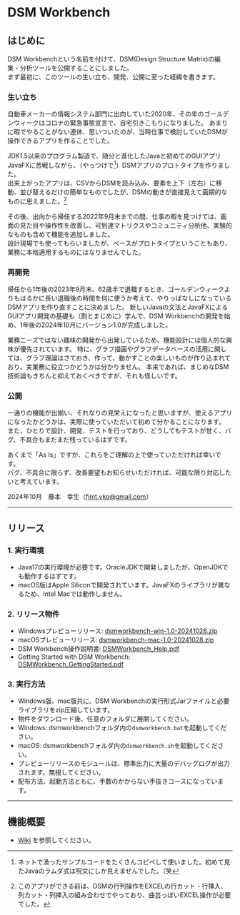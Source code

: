 # DSM Workbench
## はじめに
DSM Workbenchという名前を付けて、DSM(Design Structure Matrix)の編集・分析ツールを公開することにしました。<br>
まず最初に、このツールの生い立ち、開発、公開に至った経緯を書きます。

### 生い立ち
自動車メーカーの情報システム部門に出向していた2020年、その年のゴールデンウィークはコロナの緊急事態宣言で、自宅引きこもりになりました。
あまりに暇でやることがない連休、思いついたのが、当時仕事で検討していたDSMが操作できるアプリを作ることでした。

JDK1.5以来のプログラム製造で、随分と進化したJavaと初めてのGUIアプリJavaFXに苦戦しながら、（やっつけで[^1]）DSMアプリのプロトタイプを作りました。<br>
出来上がったアプリは、CSVからDSMを読み込み、要素を上下（左右）に移動、並び替えるだけの簡単なものでしたが、DSMの動きが直接見えて画期的なものに思えました。[^2]

[^1]: ネットで漁ったサンプルコードをたくさんコピペして使いました。初めて見たJavaのラムダ式は呪文にしか見えませんでした。（笑
[^2]: このアプリができる前は、DSMの行列操作をEXCELの行カット・行挿入、列カット・列挿入の組み合わせでやっており、曲芸っぽいEXCEL操作が必要でした。

その後、出向から帰任する2022年9月末までの間、仕事の暇を見つけては、画面の見た目や操作性を改善し、可到達マトリクスやコミュニティ分析他、実験的なものも含めて機能を追加しました。<br>
設計現場でも使ってもらいましたが、ベースがプロトタイプということもあり、業務に本格適用するものにはなりませんでした。

### 再開発
帰任から1年後の2023年9月末、62歳半で退職するとき、ゴールデンウィークよりもはるかに長い退職後の時間を何に使うか考えて、やりっぱなしになっているDSMアプリを作り直すことに決めました。
新しいJavaの文法とJavaFXによるGUIアプリ開発の基礎も（割とまじめに）学んで、DSM Workbenchの開発を始め、1年後の2024年10月にバージョン1.0が完成しました。

業務ニーズではない趣味の開発から出発しているため、機能設計には個人的な興味が優先されています。
特に、グラフ描画やグラフデータベースの活用に関しては、グラフ理論はさておき、作って、動かすことの楽しいものが作り込まれており、実業務に役立つかどうかは分かりません。
本来であれば、まじめなDSM技術論もきちんと抑えておくべきですが、それも怪しいです。

### 公開
一通りの機能が出揃い、それなりの見栄えになったと思いますが、使えるアプリになったかどうかは、実際に使っていただいて初めて分かることになります。
また、ひとりで設計、開発、テストを行っており、どうしてもテストが甘く、バグ、不具合もまだまだ残っているはずです。

あくまで「As Is」ですが、これらをご理解の上で使っていただければ幸いです。<br>
バグ、不具合に限らず、改善要望もお知らせいただければ、可能な限り対応したいと考えています。

2024年10月　藤本　幸生（fjmt.yko@gmail.com）

----------
## リリース
### 1. 実行環境
  - Java17の実行環境が必要です。OracleJDKで開発しましたが、OpenJDKでも動作するはずです。
  - macOS版はApple Siliconで開発されています。JavaFXのライブラリが異なるため、Intel Macでは動作しません。

### 2. リリース物件
  - Windowsプレビューリリース: [dsmworkbench-win-1.0-20241028.zip](https://github.com/fujimoto-yukio/dsm/blob/main/release/dsmworkbench-win-1.0-20241028.zip)
  - macOSプレビューリリース: [dsmworkbench-mac-1.0-20241028.zip](https://github.com/fujimoto-yukio/dsm/blob/main/release/dsmworkbench-mac-1.0-20241028.zip)
  - DSM Workbench操作説明書: [DSMWorkbench_Help.pdf](https://github.com/fujimoto-yukio/dsm/blob/main/release/DSMWorkbench_Help.pdf)
  - Getting Started with DSM Workbench: [DSMWorkbench_GettingStarted.pdf](https://github.com/fujimoto-yukio/dsm/blob/main/release/DSMWorkbench_GettingStarted.pdf)

### 3. 実行方法
  - Windows版、mac版共に、DSM Workbenchの実行形式Jarファイルと必要ライブラリをzip圧縮しています。
  - 物件をダウンロード後、任意のフォルダに展開してください。
  - Windows: dsmworkbenchフォルダ内の`dsmworkbench.bat`を起動してください。
  - macOS: dsmworkbenchフォルダ内の`dsmworkbench.sh`を起動してください。
  - プレビューリリースのモジュールは、標準出力に大量のデバッグログが出力されます。無視してください。
  - 配布方法、起動方法ともに、手数のかからない手抜きコースになっています。

----------
## 機能概要
  - [Wiki](https://github.com/fujimoto-yukio/dsm/wiki) を参照してください。

